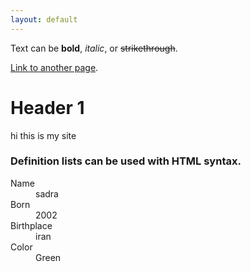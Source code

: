 ```yaml
---
layout: default
---
```


Text can be **bold**, _italic_, or ~~strikethrough~~.

[Link to another page](./another-page.html).


# Header 1

hi this is my site

### Definition lists can be used with HTML syntax.

<dl>
<dt>Name</dt>
<dd>sadra</dd>
<dt>Born</dt>
<dd>2002</dd>
<dt>Birthplace</dt>
<dd>iran</dd>
<dt>Color</dt>
<dd>Green</dd>
</dl>


